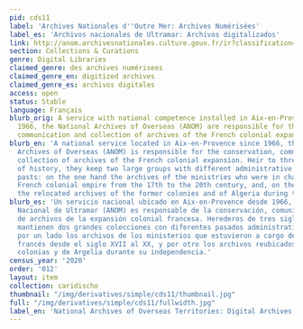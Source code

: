 ```yaml
---
pid: cds11
label: 'Archives Nationales d''Outre Mer: Archives Numérisées'
label_es: 'Archivos nacionales de Ultramar: Archivos digitalizados'
link: http://anom.archivesnationales.culture.gouv.fr/ir?classification=archives_numerisees
section: Collections & Curations
genre: Digital Libraries
claimed_genre: des archives numérisees
claimed_genre_en: digitized archives
claimed_genre_es: archivos digitales
access: open
status: Stable
language: Français
blurb_orig: A service with national competence installed in Aix-en-Provence since
  1966, the National Archives of Overseas (ANOM) are responsible for the conservation,
  communication and collection of archives of the French colonial expansion.
blurb_en: 'A national service located in Aix-en-Provence since 1966, the National
  Archives of Overseas (ANOM) is responsible for the conservation, communication and
  collection of archives of the French colonial expansion. Heir to three centuries
  of history, they keep two large groups with different administrative and archival
  pasts: on the one hand the archives of the ministries who were in charge of the
  French colonial empire from the 17th to the 20th century, and, on the other hand
  the relocated archives of the former colonies and of Algeria during their independence.'
blurb_es: 'Un servicio nacional ubicado en Aix-en-Provence desde 1966, el Archivo
  Nacional de Ultramar (ANOM) es responsable de la conservación, comunicación y colección
  de archivos de la expansión colonial francesa. Herederos de tres siglos de historia,
  mantienen dos grandes colecciones con diferentes pasados ​​administrativos y archivísticos:
  por un lado los archivos de los ministerios que estuvieron a cargo del imperio colonial
  francés desde el siglo XVII al XX, y por otro los archivos reubicados de las antiguas
  colonias y de Argelia durante su independencia.'
census_year: '2020'
order: '012'
layout: item
collection: caridischo
thumbnail: "/img/derivatives/simple/cds11/thumbnail.jpg"
full: "/img/derivatives/simple/cds11/fullwidth.jpg"
label_en: 'National Archives of Overseas Territories: Digital Archives'
---
```

